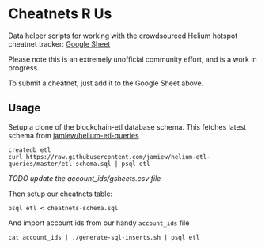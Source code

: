 Cheatnets R Us
==============

Data helper scripts for working with the crowdsourced Helium hotspot cheatnet tracker: [Google Sheet](https://docs.google.com/spreadsheets/d/1tqs-9xE7tB9Vlk_cgx1dmakRocPoqm3dPsMHVvqAfOs/edit?ts=5fec2a61#gid=0)

Please note this is an extremely unofficial community effort, and is a work in progress.

To submit a cheatnet, just add it to the Google Sheet above.

Usage
-----

Setup a clone of the blockchain-etl database schema. This fetches latest schema from [jamiew/helium-etl-queries](https://github.com/jamiew/helium-etl-queries)

```
createdb etl
curl https://raw.githubusercontent.com/jamiew/helium-etl-queries/master/etl-schema.sql | psql etl
```

_TODO update the account_ids/gsheets.csv file_


Then setup our cheatnets table:

```
psql etl < cheatnets-schema.sql
```

And import account ids from our handy `account_ids` file

```
cat account_ids | ./generate-sql-inserts.sh | psql etl
```
